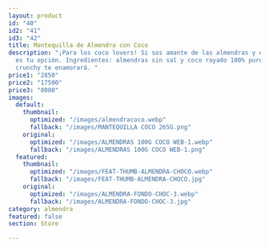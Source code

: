 ```yaml
---
layout: product
id: "40"
id2: "41"
id3: "42"
title: Mantequilla de Almendra con Coco
description: "¡Para los coco lovers! Si sos amante de las almendras y el coco esta
  es tu opción. Ingredientes: almendras sin sal y coco rayado 100% puro. Su textura
  crunchy te enamorará. "
price1: "2850"
price2: "17500"
price3: "8000"
images:
  default:
    thumbnail:
      optimized: "/images/almendracoco.webp"
      fallback: "/images/MANTEQUILLA COCO 265G.png"
    original:
      optimized: "/images/ALMENDRAS 100G COCO WEB-1.webp"
      fallback: "/images/ALMENDRAS 100G COCO WEB-1.png"
  featured:
    thumbnail:
      optimized: "/images/FEAT-THUMB-ALMENDRA-CHOCO.webp"
      fallback: "/images/FEAT-THUMB-ALMENDRA-CHOCO.jpg"
    original:
      optimized: "/images/ALMENDRA-FONDO-CHOC-3.webp"
      fallback: "/images/ALMENDRA-FONDO-CHOC-3.jpg"
category: almendra
featured: false
section: Store

---
```

